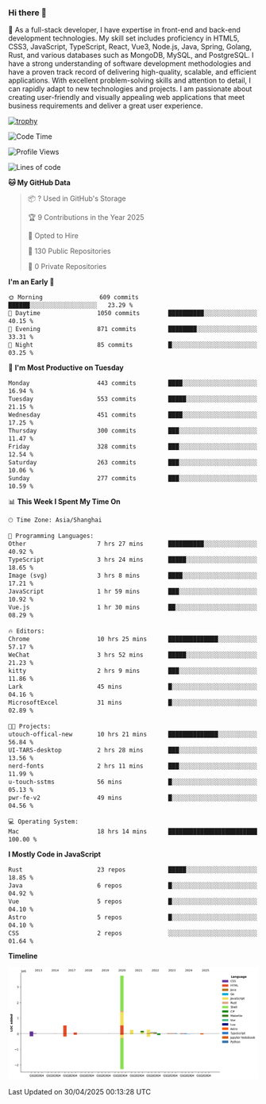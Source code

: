 ### Hi there 👋

🌱 As a full-stack developer, I have expertise in front-end and back-end development technologies. My skill set includes proficiency in HTML5, CSS3, JavaScript, TypeScript, React, Vue3, Node.js, Java, Spring, Golang, Rust, and various databases such as MongoDB, MySQL, and PostgreSQL. I have a strong understanding of software development methodologies and have a proven track record of delivering high-quality, scalable, and efficient applications. With excellent problem-solving skills and attention to detail, I can rapidly adapt to new technologies and projects. I am passionate about creating user-friendly and visually appealing web applications that meet business requirements and deliver a great user experience.

[![trophy](https://github-profile-trophy.vercel.app/?username=elton&rank=SECRET,SSS,SS,S,AAA,AA,A&theme=onedark&no-frame=true&margin-w=10)](https://github.com/ryo-ma/github-profile-trophy)

<!--START_SECTION:waka-->
![Code Time](http://img.shields.io/badge/Code%20Time-1%2C590%20hrs%2028%20mins-blue)

![Profile Views](http://img.shields.io/badge/Profile%20Views-0-blue)

![Lines of code](https://img.shields.io/badge/From%20Hello%20World%20I%27ve%20Written-5.6%20million%20lines%20of%20code-blue)

**🐱 My GitHub Data** 

> 📦 ? Used in GitHub's Storage 
 > 
> 🏆 9 Contributions in the Year 2025
 > 
> 💼 Opted to Hire
 > 
> 📜 130 Public Repositories 
 > 
> 🔑 0 Private Repositories 
 > 
**I'm an Early 🐤** 

```text
🌞 Morning                609 commits         ██████░░░░░░░░░░░░░░░░░░░   23.29 % 
🌆 Daytime                1050 commits        ██████████░░░░░░░░░░░░░░░   40.15 % 
🌃 Evening                871 commits         ████████░░░░░░░░░░░░░░░░░   33.31 % 
🌙 Night                  85 commits          █░░░░░░░░░░░░░░░░░░░░░░░░   03.25 % 
```
📅 **I'm Most Productive on Tuesday** 

```text
Monday                   443 commits         ████░░░░░░░░░░░░░░░░░░░░░   16.94 % 
Tuesday                  553 commits         █████░░░░░░░░░░░░░░░░░░░░   21.15 % 
Wednesday                451 commits         ████░░░░░░░░░░░░░░░░░░░░░   17.25 % 
Thursday                 300 commits         ███░░░░░░░░░░░░░░░░░░░░░░   11.47 % 
Friday                   328 commits         ███░░░░░░░░░░░░░░░░░░░░░░   12.54 % 
Saturday                 263 commits         ███░░░░░░░░░░░░░░░░░░░░░░   10.06 % 
Sunday                   277 commits         ███░░░░░░░░░░░░░░░░░░░░░░   10.59 % 
```


📊 **This Week I Spent My Time On** 

```text
🕑︎ Time Zone: Asia/Shanghai

💬 Programming Languages: 
Other                    7 hrs 27 mins       ██████████░░░░░░░░░░░░░░░   40.92 % 
TypeScript               3 hrs 24 mins       █████░░░░░░░░░░░░░░░░░░░░   18.65 % 
Image (svg)              3 hrs 8 mins        ████░░░░░░░░░░░░░░░░░░░░░   17.21 % 
JavaScript               1 hr 59 mins        ███░░░░░░░░░░░░░░░░░░░░░░   10.92 % 
Vue.js                   1 hr 30 mins        ██░░░░░░░░░░░░░░░░░░░░░░░   08.29 % 

🔥 Editors: 
Chrome                   10 hrs 25 mins      ██████████████░░░░░░░░░░░   57.17 % 
WeChat                   3 hrs 52 mins       █████░░░░░░░░░░░░░░░░░░░░   21.23 % 
kitty                    2 hrs 9 mins        ███░░░░░░░░░░░░░░░░░░░░░░   11.86 % 
Lark                     45 mins             █░░░░░░░░░░░░░░░░░░░░░░░░   04.16 % 
MicrosoftExcel           31 mins             █░░░░░░░░░░░░░░░░░░░░░░░░   02.89 % 

🐱‍💻 Projects: 
utouch-offical-new       10 hrs 21 mins      ██████████████░░░░░░░░░░░   56.84 % 
UI-TARS-desktop          2 hrs 28 mins       ███░░░░░░░░░░░░░░░░░░░░░░   13.56 % 
nerd-fonts               2 hrs 11 mins       ███░░░░░░░░░░░░░░░░░░░░░░   11.99 % 
u-touch-sstms            56 mins             █░░░░░░░░░░░░░░░░░░░░░░░░   05.13 % 
pwr-fe-v2                49 mins             █░░░░░░░░░░░░░░░░░░░░░░░░   04.56 % 

💻 Operating System: 
Mac                      18 hrs 14 mins      █████████████████████████   100.00 % 
```

**I Mostly Code in JavaScript** 

```text
Rust                     23 repos            █████░░░░░░░░░░░░░░░░░░░░   18.85 % 
Java                     6 repos             █░░░░░░░░░░░░░░░░░░░░░░░░   04.92 % 
Vue                      5 repos             █░░░░░░░░░░░░░░░░░░░░░░░░   04.10 % 
Astro                    5 repos             █░░░░░░░░░░░░░░░░░░░░░░░░   04.10 % 
CSS                      2 repos             ░░░░░░░░░░░░░░░░░░░░░░░░░   01.64 % 
```



**Timeline**

![Lines of Code chart](https://raw.githubusercontent.com/elton/elton/main/assets/bar_graph.png)


 Last Updated on 30/04/2025 00:13:28 UTC
<!--END_SECTION:waka-->

<!--
**elton/elton** is a ✨ _special_ ✨ repository because its `README.md` (this file) appears on your GitHub profile.

Here are some ideas to get you started:

- 🔭 I’m currently working on ...
- 🌱 I’m currently learning ...
- 👯 I’m looking to collaborate on ...
- 🤔 I’m looking for help with ...
- 💬 Ask me about ...
- 📫 How to reach me: ...
- 😄 Pronouns: ...
- ⚡ Fun fact: ...
-->
